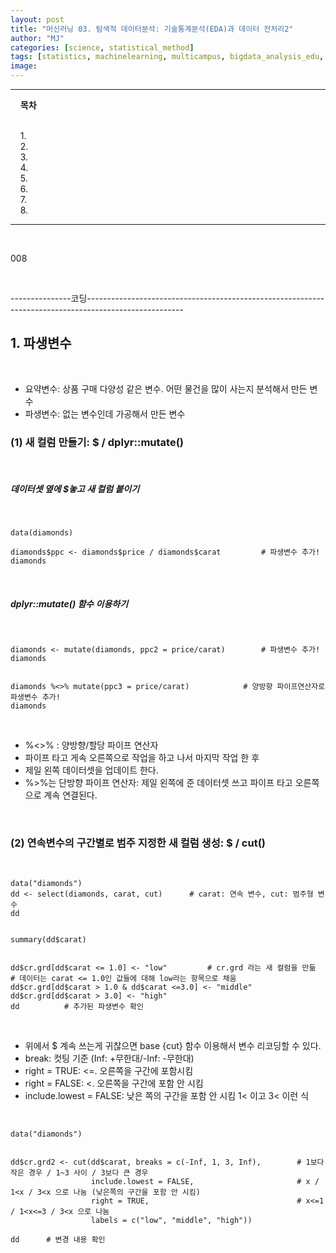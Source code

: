 ```yaml
---
layout: post
title: "머신러닝 03. 탐색적 데이터분석: 기술통계분석(EDA)과 데이터 전처리2"
author: "MJ"
categories: [science, statistical_method]
tags: [statistics, machinelearning, multicampus, bigdata_analysis_edu, EDA]
image: 
---
```


---
&nbsp; &nbsp; **목차**<br><br>

&nbsp; &nbsp; 1. [](#1)<br>
&nbsp; &nbsp; 2. [](#2)<br>
&nbsp; &nbsp; 3. [](#3)<br>
&nbsp; &nbsp; 4. [](#4)<br>
&nbsp; &nbsp; 5. [](#5)<br>
&nbsp; &nbsp; 6. [](#6)<br>
&nbsp; &nbsp; 7. [](#7)<br>
&nbsp; &nbsp; 8. [](#8)<br>

---

<br>

008

<br>

---------------코딩------------------------------------------------------------------------------------------------------
<br>

<a id="1"></a>
## 1. 파생변수

<br>

* 요약변수: 상품 구매 다양성 같은 변수. 어떤 물건을 많이 사는지 분석해서 만든 변수
* 파생변수: 없는 변수인데 가공해서 만든 변수<br>

<a id="1_1"></a>
### (1) 새 컬럼 만들기: $ / dplyr::mutate()
<br>

##### 데이터셋 옆에 $놓고 새 컬럼 붙이기

<br>

```
data(diamonds)

diamonds$ppc <- diamonds$price / diamonds$carat			# 파생변수 추가!
diamonds
```

<br>

##### dplyr::mutate() 함수 이용하기

<br>

```
diamonds <- mutate(diamonds, ppc2 = price/carat)		# 파생변수 추가!
diamonds


diamonds %<>% mutate(ppc3 = price/carat)			# 양방향 파이프연산자로 파생변수 추가!
diamonds
```

<br>

* %<>% : 양방향/할당 파이프 연산자
* 파이프 타고 게속 오른쪽으로 작업을 하고 나서 마지막 작업 한 후 
* 제일 왼쪽 데이터셋을 업데이트 한다.
* %>%는 단방향 파이프 연산자: 제일 왼쪽에 준 데이터셋 쓰고 파이프 타고 오른쪽으로 계속 연결된다.

<br>

<a id="1_2"></a>
### (2) 연속변수의 구간별로 범주 지정한 새 컬럼 생성: $ / cut()

<br>

```
data("diamonds")
dd <- select(diamonds, carat, cut)		# carat: 연속 변수, cut: 범주형 변수
dd


summary(dd$carat)


dd$cr.grd[dd$carat <= 1.0] <- "low"			# cr.grd 라는 새 컬럼을 만듦		# 데이터는 carat <= 1.0인 값들에 대해 low라는 항목으로 채움
dd$cr.grd[dd$carat > 1.0 & dd$carat <=3.0] <- "middle"
dd$cr.grd[dd$carat > 3.0] <- "high"
dd 			# 추가된 파생변수 확인
```

<br>

* 위에서 $ 계속 쓰는게 귀찮으면 base {cut} 함수 이용해서 변수 리코딩할 수 있다.
* break: 컷팅 기준 (Inf: +무한대/-Inf: -무한대)
* right = TRUE: <=. 오른쪽을 구간에 포함시킴
* right = FALSE: <. 오른쪽을 구간에 포함 안 시킴
* include.lowest = FALSE: 낮은 쪽의 구간을 포함 안 시킴 1< 이고 3< 이런 식 

<br>

```
data("diamonds")


dd$cr.grd2 <- cut(dd$carat, breaks = c(-Inf, 1, 3, Inf), 		# 1보다 작은 경우 / 1~3 사이 / 3보다 큰 경우
				  include.lowest = FALSE, 						# x / 1<x / 3<x 으로 나눔 (낮은쪽의 구간을 포함 안 시킴)
				  right = TRUE, 								# x<=1 / 1<x<=3 / 3<x 으로 나눔
				  labels = c("low", "middle", "high"))
				  
dd 		# 변경 내용 확인
```
